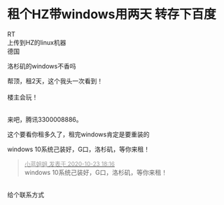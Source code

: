 # 租个HZ带windows用两天 转存下百度


RT<br />
上传到HZ的linux机器<br />
德国

洛杉矶的windows不香吗

帮顶，租2天，这个我头一次看到！<br />
<br />
楼主会玩！<br />
<br />
<img src="static/image/smiley/default/lol.gif" smilieid="12" border="0" alt="" /><img src="static/image/smiley/default/lol.gif" smilieid="12" border="0" alt="" /><img src="static/image/smiley/default/lol.gif" smilieid="12" border="0" alt="" />

来吧，腾讯3300008886。

这个要看你租多久了，租完windows肯定是要重装的

windows 10系统己装好，G口，洛杉矶，等你来租！<br />
<img id="aimg_jM1iO" onclick="zoom(this, this.src, 0, 0, 0)" class="zoom" src="https://aikf.yundasys.com/webchat/file/rest/file/202010/4cb945bc28ff44bbb0153ccd0fcb867d.jpg" onmouseover="img_onmouseoverfunc(this)" onload="thumbImg(this)" border="0" alt="" />

<div class="quote"><blockquote><font size="2"><a href="https://www.hostloc.com/forum.php?mod=redirect&amp;goto=findpost&amp;pid=9342386&amp;ptid=757701" target="_blank"><font color="#999999">小蓝姐姐 发表于 2020-10-23 18:16</font></a></font><br />
windows 10系统己装好，G口，洛杉矶，等你来租！</blockquote></div><br />
给个联系方式
